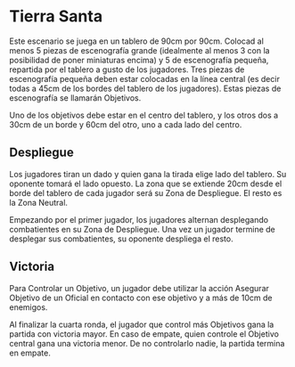 # Tierra Santa

Este escenario se juega en un tablero de 90cm por 90cm.
Colocad al menos 5 piezas de escenografía grande (idealmente al menos 3 con la posibilidad de poner miniaturas encima) y 5 de escenografía pequeña, repartida por el tablero a gusto de los jugadores.
Tres piezas de escenografía pequeña deben estar colocadas en la línea central (es decir todas a 45cm de los bordes del tablero de los jugadores).
Estas piezas de escenografía se llamarán Objetivos.

Uno de los objetivos debe estar en el centro del tablero, y los otros dos a 30cm de un borde y 60cm del otro, uno a cada lado del centro.

## Despliegue

Los jugadores tiran un dado y quien gana la tirada elige lado del tablero.
Su oponente tomará el lado opuesto.
La zona que se extiende 20cm desde el borde del tablero de cada jugador será su Zona de Despliegue.
El resto es la Zona Neutral.

Empezando por el primer jugador, los jugadores alternan desplegando combatientes en su Zona de Despliegue. Una vez un jugador termine de desplegar sus combatientes, su oponente despliega el resto.

## Victoria

Para Controlar un Objetivo, un jugador debe utilizar la acción Asegurar Objetivo de un Oficial en contacto con ese objetivo y a más de 10cm de enemigos.

Al finalizar la cuarta ronda, el jugador que control más Objetivos gana la partida con victoria mayor. En caso de empate, quien controle el Objetivo central gana una victoria menor. De no controlarlo nadie, la partida termina en empate.
